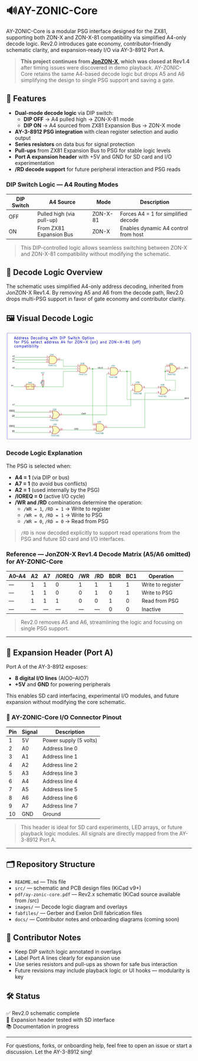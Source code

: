 # 🔊AY-ZONIC-Core

AY-ZONIC-Core is a modular PSG interface designed for the ZX81, supporting both ZON-X and ZON-X-81 compatibility via simplified A4-only decode logic. Rev2.0 introduces gate economy, contributor-friendly schematic clarity, and expansion-ready I/O via AY-3-8912 Port A.

> **This project continues from [JonZON-X](https://github.com/Bambleweeny57/JonZON-X), which was closed at Rev1.4** after timing issues were discovered in demo playback. AY-ZONIC-Core retains the same A4-based decode logic but drops A5 and A6 simplifying the design to single PSG support and saving a gate.

## 🔧 Features

- **Dual-mode decode logic** via DIP switch:
  - **DIP OFF** → A4 pulled high → ZON-X-81 mode
  - **DIP ON** → A4 sourced from ZX81 Expansion Bus → ZON-X mode
- **AY-3-8912 PSG integration** with clean register selection and audio output
- **Series resistors** on data bus for signal protection
- **Pull-ups** from ZX81 Expansion Bus to PSG for stable logic levels
- **Port A expansion header** with +5V and GND for SD card and I/O experimentation
- **/RD decode support** for future peripheral interaction and PSG reads
### DIP Switch Logic — A4 Routing Modes

| DIP Switch | A4 Source             | Mode         | Description                                      |
|------------|-----------------------|--------------|--------------------------------------------------|
| OFF        | Pulled high (via pull-up) | ZON-X-81     | Forces A4 = 1 for simplified decode              |
| ON         | From ZX81 Expansion Bus  | ZON-X        | Enables dynamic A4 control from host             |

> This DIP-controlled logic allows seamless switching between ZON-X and ZON-X-81 compatibility without modifying the schematic.
> 
## 🧠 Decode Logic Overview

The schematic uses simplified A4-only address decoding, inherited from JonZON-X Rev1.4. By removing A5 and A6 from the decode path, Rev2.0 drops multi-PSG support in favor of gate economy and contributor clarity.

## 🖼️ Visual Decode Logic

![AY Control Logic](images/decode_logic.png)

### Decode Logic Explanation

The PSG is selected when:
- **A4 = 1** (via DIP or bus)
- **A7 = 1** (to avoid bus conflicts)
- **A2 = 1** (used internally by the PSG)
- **/IOREQ = 0** (active I/O cycle)
- **/WR and /RD** combinations determine the operation:
  - `/WR = 1`, `/RD = 1` → Write to register
  - `/WR = 0`, `/RD = 1` → Write to PSG
  - `/WR = 0`, `/RD = 0` → Read from PSG

> `/RD` is now decoded explicitly to support read operations from the PSG and future SD card and I/O interfaces.

### Reference — JonZON-X Rev1.4 Decode Matrix (A5/A6 omitted) for AY-ZONIC-Core

| A0–A4 | A2 | A7 | /IOREQ | /WR | /RD | BDIR | BC1 | Operation             |
|-------|----|----|--------|-----|-----|------|-----|------------------------|
| —     | 1  | 1  | 0      | 1   | 1   | 1    | 1   | Write to register      |
| —     | 1  | 1  | 0      | 0   | 1   | 0    | 1   | Write to PSG           |
| —     | 1  | 1  | 1      | 0   | 0   | 1    | 0   | Read from PSG          |
| —     | —  | —  | —      | —   | —   | 0    | 0   | Inactive               |

> Rev2.0 removes A5 and A6, streamlining the logic and focusing on single PSG support.

---

## 🔌 Expansion Header (Port A)

Port A of the AY-3-8912 exposes:
- **8 digital I/O lines** (AIO0–AIO7)
- **+5V** and **GND** for powering peripherals

This enables SD card interfacing, experimental I/O modules, and future expansion without modifying the core schematic.

### 🧵 AY-ZONIC-Core I/O Connector Pinout

| Pin | Signal | Description            |
|-----|--------|------------------------|
| 1   | 5V     | Power supply (5 volts) |
| 2   | A0     | Address line 0         |
| 3   | A1     | Address line 1         |
| 4   | A2     | Address line 2         |
| 5   | A3     | Address line 3         |
| 6   | A4     | Address line 4         |
| 7   | A5     | Address line 5         |
| 8   | A6     | Address line 6         |
| 9   | A7     | Address line 7         |
| 10  | GND    | Ground                 |

> This header is ideal for SD card experiments, LED arrays, or future playback logic modules. All signals are directly mapped from the AY-3-8912 Port A.

---

## 🗂️ Repository Structure


- `README.md` — This file
- `src/` — schematic and PCB design files (KiCad v9+)
- `pdf/ay-zonic-core.pdf` — Rev2.x schematic (KiCad source available from /src)
- `images/` — Decode logic diagram and overlays
- `fabfiles/` — Gerber and Exelon Drill fabrication files
- `docs/` — Contributor notes and onboarding diagrams (coming soon)

## 🧭 Contributor Notes

- Keep DIP switch logic annotated in overlays
- Label Port A lines clearly for expansion use
- Use series resistors and pull-ups as shown for safe bus interaction
- Future revisions may include playback logic or UI hooks — modularity is key

## 🛠️ Status

✅ Rev2.0 schematic complete  
🧪 Expansion header tested with SD interface  
📚 Documentation in progress

---

For questions, forks, or onboarding help, feel free to open an issue or start a discussion. Let the AY-3-8912 sing!
